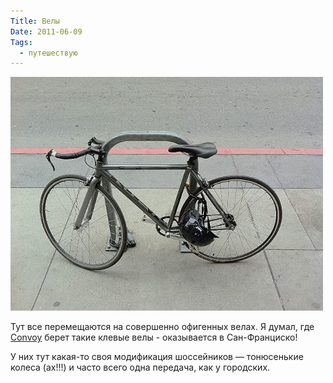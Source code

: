 ```yaml
---
Title: Велы
Date: 2011-06-09
Tags:
  - путешествую
---
```


![sf-bike.jpg](images/sf-bike.jpg)

Тут все перемещаются на совершенно офигенных велах. Я думал, где [Convoy][1] берет такие клевые велы - оказывается в Сан-Франциско!

У них тут какая-то своя модификация шоссейников — тонюсенькие колеса (ах!!!) и часто всего одна передача, как у городских.

[1]: http://convoy.tumblr.com/